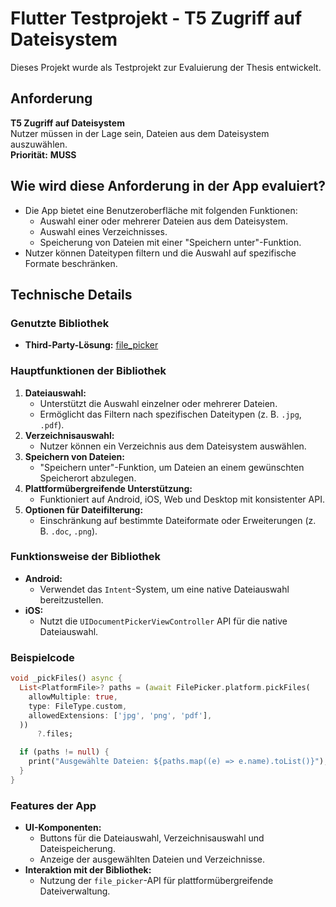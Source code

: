 # Flutter Testprojekt - T5 Zugriff auf Dateisystem

Dieses Projekt wurde als Testprojekt zur Evaluierung der Thesis entwickelt.

## Anforderung

**T5 Zugriff auf Dateisystem**  
Nutzer müssen in der Lage sein, Dateien aus dem Dateisystem auszuwählen.  
**Priorität:** **MUSS**

## Wie wird diese Anforderung in der App evaluiert?

- Die App bietet eine Benutzeroberfläche mit folgenden Funktionen:
  - Auswahl einer oder mehrerer Dateien aus dem Dateisystem.
  - Auswahl eines Verzeichnisses.
  - Speicherung von Dateien mit einer "Speichern unter"-Funktion.
- Nutzer können Dateitypen filtern und die Auswahl auf spezifische Formate beschränken.

## Technische Details

### Genutzte Bibliothek

- **Third-Party-Lösung:** [file_picker](https://pub.dev/packages/file_picker)

### Hauptfunktionen der Bibliothek

1. **Dateiauswahl:**
   - Unterstützt die Auswahl einzelner oder mehrerer Dateien.
   - Ermöglicht das Filtern nach spezifischen Dateitypen (z. B. `.jpg`, `.pdf`).
2. **Verzeichnisauswahl:**
   - Nutzer können ein Verzeichnis aus dem Dateisystem auswählen.
3. **Speichern von Dateien:**
   - "Speichern unter"-Funktion, um Dateien an einem gewünschten Speicherort abzulegen.
4. **Plattformübergreifende Unterstützung:**
   - Funktioniert auf Android, iOS, Web und Desktop mit konsistenter API.
5. **Optionen für Dateifilterung:**
   - Einschränkung auf bestimmte Dateiformate oder Erweiterungen (z. B. `.doc`, `.png`).

### Funktionsweise der Bibliothek

- **Android:**
  - Verwendet das `Intent`-System, um eine native Dateiauswahl bereitzustellen.
- **iOS:**
  - Nutzt die `UIDocumentPickerViewController` API für die native Dateiauswahl.

### Beispielcode

```dart
void _pickFiles() async {
  List<PlatformFile>? paths = (await FilePicker.platform.pickFiles(
    allowMultiple: true,
    type: FileType.custom,
    allowedExtensions: ['jpg', 'png', 'pdf'],
  ))
      ?.files;

  if (paths != null) {
    print("Ausgewählte Dateien: ${paths.map((e) => e.name).toList()}");
  }
}
```

### Features der App

- **UI-Komponenten:**
  - Buttons für die Dateiauswahl, Verzeichnisauswahl und Dateispeicherung.
  - Anzeige der ausgewählten Dateien und Verzeichnisse.
- **Interaktion mit der Bibliothek:**
  - Nutzung der `file_picker`-API für plattformübergreifende Dateiverwaltung.